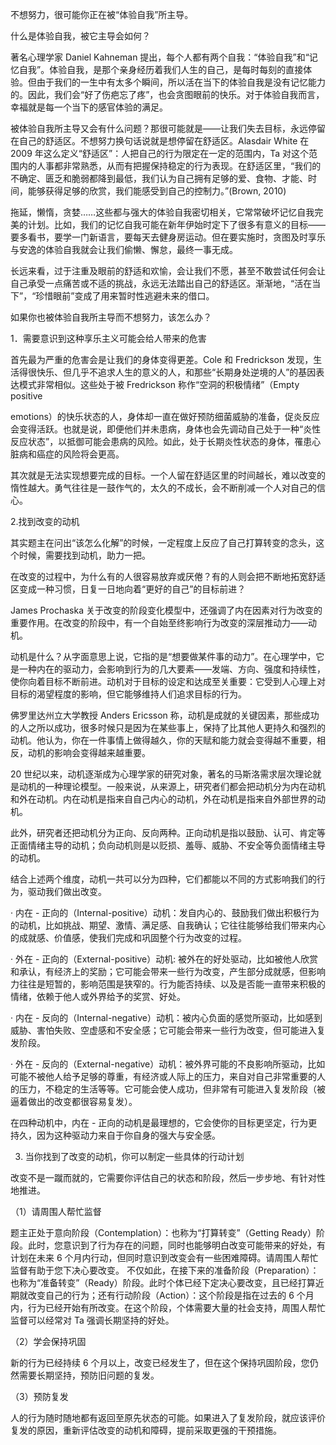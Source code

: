 不想努力，很可能你正在被“体验自我”所主导。

什么是体验自我，被它主导会如何？

著名心理学家 Daniel Kahneman 提出，每个人都有两个自我：“体验自我”和“记忆自我”。体验自我，是那个亲身经历着我们人生的自己，是每时每刻的直接体验。但由于我们的一生中有太多个瞬间，所以活在当下的体验自我是没有记忆能力的。因此，我们会“好了伤疤忘了疼”，也会贪图眼前的快乐。对于体验自我而言，幸福就是每一个当下的感官体验的满足。

被体验自我所主导又会有什么问题？那很可能就是——让我们失去目标，永远停留在自己的舒适区。不想努力换句话说就是想停留在舒适区。Alasdair White 在 2009 年这么定义“舒适区”：人把自己的行为限定在一定的范围内，Ta 对这个范围内的人事都非常熟悉，从而有把握保持稳定的行为表现。在舒适区里，“我们的不确定、匮乏和脆弱都降到最低，我们认为自己拥有足够的爱、食物、才能、时间，能够获得足够的欣赏，我们能感受到自己的控制力。”(Brown, 2010)

拖延，懒惰，贪婪……这些都与强大的体验自我密切相关，它常常破坏记忆自我完美的计划。比如，我们的记忆自我可能在新年伊始时定下了很多有意义的目标——要多看书，要学一门新语言，要每天去健身房运动。但在要实施时，贪图及时享乐与安逸的体验自我就会让我们偷懒、懈怠，最终一事无成。

长远来看，过于注重及眼前的舒适和欢愉，会让我们不愿，甚至不敢尝试任何会让自己承受一点痛苦或不适的挑战，永远无法踏出自己的舒适区。渐渐地，“活在当下”，“珍惜眼前”变成了用来暂时性逃避未来的借口。

如果你也被体验自我所主导而不想努力，该怎么办？

1．需要意识到这种享乐主义可能会给人带来的危害

首先最为严重的危害会是让我们的身体变得更差。Cole 和 Fredrickson 发现，生活得很快乐、但几乎不追求人生的意义的人，和那些“长期身处逆境的人”的基因表达模式非常相似。这些处于被 Fredrickson 称作“空洞的积极情绪”（Empty positive

emotions）的快乐状态的人，身体却一直在做好预防细菌威胁的准备，促炎反应会变得活跃。也就是说，即便他们并未患病，身体也会先调动自己处于一种“炎性反应状态”，以抵御可能会患病的风险。如此，处于长期炎性状态的身体，罹患心脏病和癌症的风险将会更高。

其次就是无法实现想要完成的目标。一个人留在舒适区里的时间越长，难以改变的惰性越大。勇气往往是一鼓作气的，太久的不成长，会不断削减一个人对自己的信心。

2.找到改变的动机

其实题主在问出“该怎么化解”的时候，一定程度上反应了自己打算转变的念头，这个时候，需要找到动机，助力一把。

在改变的过程中，为什么有的人很容易放弃或厌倦？有的人则会把不断地拓宽舒适区变成一种习惯，日复一日地向着“更好的自己”的目标前进？

James Prochaska 关于改变的阶段变化模型中，还强调了内在因素对行为改变的重要作用。在改变的阶段中，有一个自始至终影响行为改变的深层推动力——动机。

动机是什么？从字面意思上说，它指的是“想要做某件事的动力”。在心理学中，它是一种内在的驱动力，会影响到行为的几大要素——发端、方向、强度和持续性，使你向着目标不断前进。动机对于目标的设定和达成至关重要：它受到人心理上对目标的渴望程度的影响，但它能够维持人们追求目标的行为。

佛罗里达州立大学教授 Anders Ericsson 称，动机是成就的关键因素，那些成功的人之所以成功，很多时候只是因为在某些事上，保持了比其他人更持久和强烈的动机。他认为，你在一件事情上做得越久，你的天赋和能力就会变得越不重要，相反，动机的影响会变得越来越重要。

20 世纪以来，动机逐渐成为心理学家的研究对象，著名的马斯洛需求层次理论就是动机的一种理论模型。一般来说，从来源上，研究者们都会把动机分为内在动机和外在动机。内在动机是指来自自己内心的动机，外在动机是指来自外部世界的动机。

此外，研究者还把动机分为正向、反向两种。正向动机是指以鼓励、认可、肯定等正面情绪主导的动机；负向动机则是以贬损、羞辱、威胁、不安全等负面情绪主导的动机。

结合上述两个维度，动机一共可以分为四种，它们都能以不同的方式影响我们的行为，驱动我们做出改变。

· 内在 - 正向的（Internal-positive）动机：发自内心的、鼓励我们做出积极行为的动机，比如挑战、期望、激情、满足感、自我确认；它往往能够给我们带来内心的成就感、价值感，使我们完成和巩固整个行为改变的过程。

· 外在 - 正向的（External-positive）动机: 被外在的好处驱动，比如被他人欣赏和承认，有经济上的奖励；它可能会带来一些行为改变，产生部分成就感，但影响力往往是短暂的，影响范围是狭窄的。行为能否持续、以及是否能一直带来积极的情绪，依赖于他人或外界给予的奖赏、好处。

· 内在 - 反向的（Internal-negative）动机：被内心负面的感觉所驱动，比如感到威胁、害怕失败、空虚感和不安全感；它可能会带来一些行为改变，但可能进入复发阶段。

· 外在 - 反向的（External-negative）动机：被外界可能的不良影响所驱动，比如可能不被他人给予足够的尊重，有经济或人际上的压力，来自对自己非常重要的人的压力，不稳定的生活等等。它可能会使人成功，但非常有可能进入复发阶段（被逼着做出的改变都很容易复发）。

在四种动机中，内在 - 正向的动机是最理想的，它会使你的目标更坚定，行为更持久，因为这种驱动力来自于你自身的强大与安全感。

3. 当你找到了改变的动机，你可以制定一些具体的行动计划

改变不是一蹴而就的，它需要你评估自己的状态和阶段，然后一步步地、有针对性地推进。

（1）请周围人帮忙监督

题主正处于意向阶段（Contemplation）：也称为“打算转变”（Getting Ready）阶段。此时，您意识到了行为存在的问题，同时也能够明白改变可能带来的好处，有计划在未来 6 个月内行动，但同时意识到改变会有一些困难障碍。请周围人帮忙监督有助于您下决心要改变。 不仅如此，在接下来的准备阶段（Preparation）：也称为“准备转变”（Ready）阶段。此时个体已经下定决心要改变，且已经打算近期就改变自己的行为；还有行动阶段（Action）：这个阶段是指在过去的 6 个月内，行为已经开始有所改变。在这个阶段，个体需要大量的社会支持，周围人帮忙监督可以经常对 Ta 强调长期坚持的好处。

（2）学会保持巩固

新的行为已经持续 6 个月以上，改变已经发生了，但在这个保持巩固阶段，您仍然需要长期坚持，预防旧问题的复发。

（3）预防复发

人的行为随时随地都有返回至原先状态的可能。如果进入了复发阶段，就应该评价复发的原因，重新评估改变的动机和障碍，提前采取更强的干预措施。
